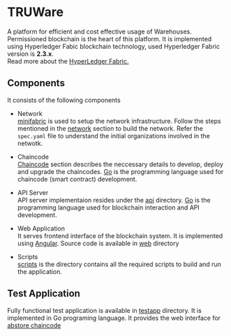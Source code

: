 # TRUWare
A platform for efficient and cost effective usage of Warehouses.
Permissioned blockchain is the heart of this platform. It is implemented using Hyperledger Fabic blockchain technology, used Hyperledger Fabric version is **2.3.x**.
<br/>
Read more about the [HyperLedger Fabric.](https://www.hyperledger.org/)

## Components
It consists of the following components
- Network
  <br/>
  [minifabric](https://github.com/hyperledger-labs/minifabric) is used to setup the network infrastructure. 
  Follow the steps mentioned in the [network](./network) section to build the network.
  Refer the ```spec.yaml``` file to understand the initial organizations involved in the netwotk.
  
- Chaincode
  <br/>
  [Chaincode](./chaincode) section describes the neccessary details to develop, deploy and upgrade the chaincodes. [Go](https://golang.org/) is the programming language used for chaincode (smart contract) development.
  
- API Server
  <br/>
  API server implementaion resides under the [api](./app/api) directory. [Go](https://golang.org/) is the programming language used for blockchain interaction and API development.
  
- Web Application
  <br/>
  It serves frontend interface of the blockchain system. It is implemented using [Angular](https://angular.io/). Source code is available in [web](./app) directory
  
- Scripts
  <br/>
  [scripts](./scripts) is the directory contains all the required scripts to build and run the application.
  
## Test Application
  Fully functional test application is available in [testapp](./testapp/go/) directory. It is implemented in Go programing language.
  It provides the web interface for [abstore chaincode](https://github.com/hyperledger/fabric-samples/blob/main/chaincode/abstore/go/abstore.go)
  
